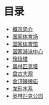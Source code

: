 # 目录

- [概况简介](./README.md)
- [国家体育场](./National-Stadium.md)
- [国家体育馆]()
- [国家游泳中心](./National-Aquatics-center.md)
- [玲珑塔]()
- [奥林匹克塔]()
- [盘古大观]()
- [金顶娘娘庙]()
- [龙形水系]()
- [奥林匹克公园]()
